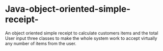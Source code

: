 # Java-object-oriented-simple-receipt-
An object oriented simple receipt to calculate customers items and the total 
User input
three classes to make the whole system work to accept virtually any number of items from the user.
